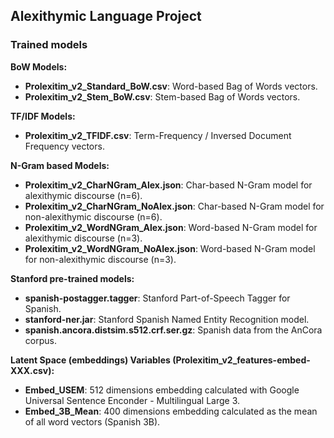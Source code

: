 ## Alexithymic Language Project 
### Trained models

**BoW Models:**
- **Prolexitim_v2_Standard_BoW.csv**: Word-based Bag of Words vectors. 
- **Prolexitim_v2_Stem_BoW.csv**: Stem-based Bag of Words vectors. 

**TF/IDF Models:**
- **Prolexitim_v2_TFIDF.csv**: Term-Frequency / Inversed Document Frequency vectors. 

**N-Gram based Models:**
- **Prolexitim_v2_CharNGram_Alex.json**: Char-based N-Gram model for alexithymic discourse (n=6). 
- **Prolexitim_v2_CharNGram_NoAlex.json**: Char-based N-Gram model for non-alexithymic discourse (n=6). 
- **Prolexitim_v2_WordNGram_Alex.json**: Word-based N-Gram model for alexithymic discourse (n=3). 
- **Prolexitim_v2_WordNGram_NoAlex.json**: Word-based N-Gram model for non-alexithymic discourse (n=3).

**Stanford pre-trained models:**
- **spanish-postagger.tagger**: Stanford Part-of-Speech Tagger for Spanish. 
- **stanford-ner.jar**: Stanford Spanish Named Entity Recognition model. 
- **spanish.ancora.distsim.s512.crf.ser.gz**: Spanish data from the AnCora corpus.

**Latent Space (embeddings) Variables (Prolexitim_v2_features-embed-XXX.csv):**
- **Embed_USEM**: 512 dimensions embedding calculated with Google Universal Sentence Enconder - Multilingual Large 3.
- **Embed_3B_Mean**: 400 dimensions embedding calculated as the mean of all word vectors (Spanish 3B).
